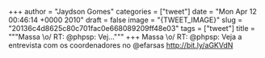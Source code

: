 
+++
author = "Jaydson Gomes"
categories = ["tweet"]
date = "Mon Apr 12 00:46:14 +0000 2010"
draft = false
image = "{TWEET_IMAGE}"
slug = "20136c4d8625c80c701fac0e668089209ff48e03"
tags = ["tweet"]
title = """Massa &#92;o/ RT: @phpsp: Vej..."""
+++
Massa \o/ RT: @phpsp: Veja a entrevista com os coordenadores no @efarsas http://bit.ly/aGKVdN
